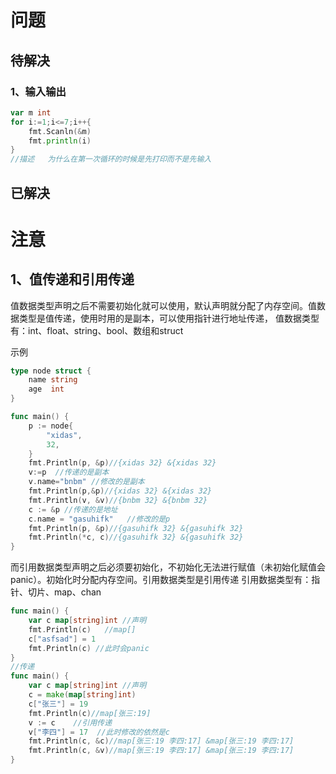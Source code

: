 # 问题

## 待解决

### 1、输入输出

```go
var m int
for i:=1;i<=7;i++{
    fmt.Scanln(&m)
    fmt.println(i)
}
//描述   为什么在第一次循环的时候是先打印而不是先输入
```









## 已解决







# 注意

## 1、值传递和引用传递

值数据类型声明之后不需要初始化就可以使用，默认声明就分配了内存空间。值数据类型是值传递，使用时用的是副本，可以使用指针进行地址传递，           值数据类型有：int、float、string、bool、数组和struct

示例

```go
type node struct {
	name string
	age  int
}

func main() {
	p := node{
		"xidas",
		32,
	}
	fmt.Println(p, &p)//{xidas 32} &{xidas 32}
    v:=p  //传递的是副本
    v.name="bnbm" //修改的是副本
    fmt.Println(p,&p)//{xidas 32} &{xidas 32}
	fmt.Println(v, &v)//{bnbm 32} &{bnbm 32}
    c := &p	//传递的是地址
	c.name = "gasuhifk"   //修改的是p
	fmt.Println(p, &p)//{gasuhifk 32} &{gasuhifk 32}
	fmt.Println(*c, c)//{gasuhifk 32} &{gasuhifk 32}
}


```

而引用数据类型声明之后必须要初始化，不初始化无法进行赋值（未初始化赋值会panic）。初始化时分配内存空间。引用数据类型是引用传递            引用数据类型有：指针、切片、map、chan

```go
func main() {
	var c map[string]int //声明
	fmt.Println(c)   //map[]
	c["asfsad"] = 1
	fmt.Println(c) //此时会panic
}
//传递
func main() {
	var c map[string]int //声明
	c = make(map[string]int)
	c["张三"] = 19
	fmt.Println(c)//map[张三:19]
	v := c    //引用传递
	v["李四"] = 17  //此时修改的依然是c
	fmt.Println(c, &c)//map[张三:19 李四:17] &map[张三:19 李四:17]
	fmt.Println(c, &v)//map[张三:19 李四:17] &map[张三:19 李四:17]
}

```

